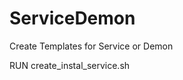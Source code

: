 # ServiceDemon
Create Templates for Service or Demon

RUN
create_instal_service.sh <name of service>
